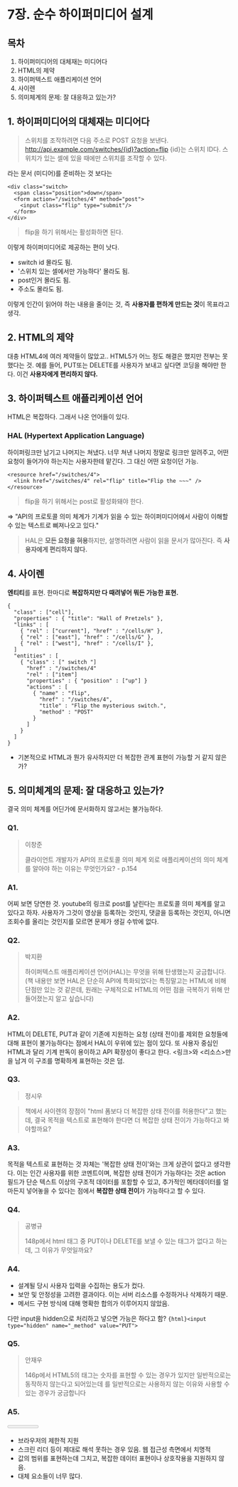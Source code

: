 # 7장. 순수 하이퍼미디어 설계

## 목차

1. 하이퍼미디어의 대체재는 미디어다
2. HTML의 제약
3. 하이퍼텍스트 애플리케이션 언어
4. 사이렌
5. 의미체계의 문제: 잘 대응하고 있는가?

## 1. 하이퍼미디어의 대체재는 미디어다
> 스위치를 조작하려면 다음 주소로 POST 요청을 보낸다.
> http://api.example.com/switches/{id}?action=flip
> {id}는 스위치 ID다.
> 스위치가 있는 셀에 있을 때에만 스위치를 조작할 수 있다.

라는 문서 (미디어)를 준비하는 것 보다는 

```{html}
<div class="switch>
  <span class="position">down</span>
  <form action="/switches/4" method="post">
    <input class="flip" type="submit"/>
  </form>
</div>
```
> flip을 하기 위해서는 활성화하면 된다.

이렇게 하이퍼미디어로 제공하는 편이 낫다.

- switch id 몰라도 됨.
- '스위치 있는 셀에서만 가능하다' 몰라도 됨.
- post인거 몰라도 됨.
- 주소도 몰라도 됨.

이렇게 인간이 읽어야 하는 내용을 줄이는 것, 즉 **사용자를 편하게 만드는 것**이 목표라고 생각.


## 2. HTML의 제약

대충 HTML4에 여러 제약들이 많았고.. HTML5가 어느 정도 해결은 했지만 전부는 못했다는 것.
예를 들어, PUT또는 DELETE를 사용자가 보내고 싶다면 코딩을 해야만 한다. 이건 **사용자에게 편리하지 않다.**


## 3. 하이퍼텍스트 애플리케이션 언어

HTML은 복잡하다. 그래서 나온 언어들이 있다.
### HAL (Hypertext Application Language)
하이퍼링크만 남기고 나머지는 쳐냈다. 
너무 쳐낸 나머지 정말로 링크만 알려주고, 어떤 요청이 들어가야 하는지는 사용자한테 맡긴다. 그 대신 어떤 요청이던 가능.

```{html}
<resource href="/switches/4">
  <link href="/switches/4" rel="flip" title="Flip the ~~~" />
</resource>
```

> flip을 하기 위해서는 post로 활성화돼야 한다.

=> "API의 프로토콜 의미 체계가 기계가 읽을 수 있는 하이퍼미디어에서 사람이 이해할 수 있는 텍스트로 삐져나오고 있다."

> HAL은 **모든 요청을 혀용**하지만, 설명하려면 사람이 읽을 문서가 많아진다. 즉 **사용자에게 편리하지 않다.**


## 4. 사이렌

**엔티티**를 표현. 한마디로 **복잡하지만 다 때려넣어 뭐든 가능한 표현.**

```{html}
{
  "class" : ["cell"],
  "properties" : { "title": "Hall of Pretzels" },
  "links" : [
    { "rel" : ["current"], "href" : "/cells/H" },
    { "rel" : ["east"], "href" : "/cells/G" },
    { "rel" : ["west"], "href" : "/cells/I" },  
  ] 
  "entities" : [
    { "class" : [" switch "]
      "href" : "/switches/4"
      "rel" : ["item"]
      "properties" : { "position" : ["up"] }
      "actions" : [
        { "name" : "flip",
          "href" : "/switches/4",
          "title" : "Flip the mysterious switch.",
          "method" : "POST"
        }
      ]
    }
  ]
}
```
- 기본적으로 HTML과 뭔가 유사하지만 더 복잡한 관계 표현이 가능할 거 같지 않은가?
  

## 5. 의미체계의 문제: 잘 대응하고 있는가?
결국 의미 체계를 어딘가에 문서화하지 않고서는 불가능하다. 

### Q1.
> 이창준
>
> 클라이언트 개발자가 API의 프로토콜 의미 체계 외로 애플리케이션의 의미 체계를 알아야 하는 이유는 무엇인가요? - p.154

### A1.

어찌 보면 당연한 것. youtube의 링크로 post를 날린다는 프로토콜 의미 체계를 알고 있다고 하자. 사용자가 그것이 영상을 등록하는 것인지, 댓글을 등록하는 것인지, 아니면 조회수를 올리는 것인지를 모르면 문제가 생길 수밖에 없다.

### Q2.
> 박지환
>
> 하이퍼텍스트 애플리케이션 언어(HAL)는 무엇을 위해 탄생했는지 궁금합니다.
> (책 내용만 보면 HAL은 단순히 API에 특화되었다는 특징말고는 HTML에 비해 단점만 있는 것 같은데,
> 원래는 구체적으로 HTML의 어떤 점을 극복하기 위해 만들어졌는지 알고 싶습니다)

### A2.

HTML이 DELETE, PUT과 같이 기존에 지원하는 요청 (상태 전이)를 제외한 요청들에 대해 표현이 불가능하다는 점에서 HAL이 우위에 있는 점이 있다.
또 사용자 중심인 HTML과 달리 기계 판독이 용이하고 API 확장성이 좋다고 한다.
<링크>와 <리소스>만을 남겨 이 구조를 명확하게 표현하는 것은 덤.

### Q3.
> 정시우

> 책에서 사이렌의 장점이 "html 폼보다 더 복잡한 상태 전이를 허용한다"고 했는데,
> 결국 목적을 텍스트로 표현해야 한다면 더 복잡한 상태 전이가 가능하다고 봐야할까요?

### A3.

목적을 텍스트로 표현하는 것 자체는 '복잡한 상태 전이'와는 크게 상관이 없다고 생각한다. 이는 인간 사용자를 위한 코멘트이며,
복잡한 상태 전이가 가능하다는 것은 action 필드가 단순 텍스트 이상의 구조적 데이터를 포함할 수 있고, 추가적인 메타데이터를 얼마든지 넣어놓을 수 있다는 점에서
**복잡한 상태 전이**가 가능하다고 할 수 있다.

### Q4.
> 공병규
>
> 148p에서 html 태그 중 PUT이나 DELETE를 보낼 수 있는 태그가 없다고 하는데, 그 이유가 무엇일까요?

### A4.

- 설계될 당시 사용자 입력을 수집하는 용도가 컸다.
- 보안 및 안정성을 고려한 결과이다. 이는 서버 리소스를 수정하거나 삭제하기 때문.
- 메서드 구현 방식에 대해 명확한 합의가 이루어지지 않았음.

다만 input을 hidden으로 처리하고 넣으면 가능은 하다고 함?
```{html}<input type="hidden" name="_method" value="PUT">```

### Q5.
> 안재우
>
> 146p에서 HTML5의 태그는 숫자를 표현할 수 있는 경우가 있지만
> 일반적으로는 동작하지 않는다고 되어있는데 를 일반적으로는 사용하지 않는 이유와 사용할 수 있는 경우가 궁금합니다

### A5.

<meter>가 사용되지 않는 이유
- 브라우저의 제한적 지원
- 스크린 리더 등이 제대로 해석 못하는 경우 있음. 웹 접근성 측면에서 치명적
- 값의 범위를 표현하는데 그치고, 복잡한 데이터 표현이나 상호작용을 지원하지 않음.
- 대체 요소들이 너무 많다.
